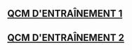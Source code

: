 ## [QCM D'ENTRAÎNEMENT 1](https://genumsi.inria.fr/qcm.php?h=46b0452e9ddabf8e9da78a14e5481a55)

## [QCM D'ENTRAÎNEMENT 2](https://genumsi.inria.fr/qcm.php?h=7e44c5c69d55c3dd4695b032f689448e)
